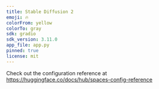 ```yaml
---
title: Stable Diffusion 2
emoji: 🔥
colorFrom: yellow
colorTo: gray
sdk: gradio
sdk_version: 3.11.0
app_file: app.py
pinned: true
license: mit
---
```


Check out the configuration reference at https://huggingface.co/docs/hub/spaces-config-reference
